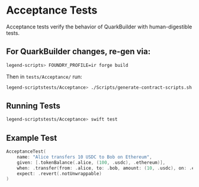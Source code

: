 
# Acceptance Tests

Acceptance tests verify the behavior of QuarkBuilder with human-digestible tests.

## For QuarkBuilder changes, re-gen via:

```sh
legend-scripts> FOUNDRY_PROFILE=ir forge build
```

Then in `tests/Acceptance/` run:

```sh
legend-scriptstests/Acceptance> ./Scripts/generate-contract-scripts.sh
```

## Running Tests

```sh
legend-scriptstests/Acceptance> swift test
```

## Example Test

```swift
AcceptanceTest(
    name: "Alice transfers 10 USDC to Bob on Ethereum",
    given: [.tokenBalance(.alice, (100, .usdc), .ethereum)],
    when: .transfer(from: .alice, to: .bob, amount: (10, .usdc), on: .ethereum),
    expect: .revert(.notUnwrappable)
)
```
